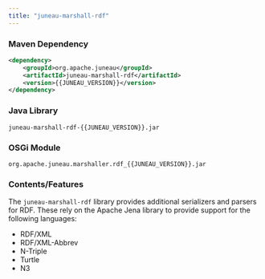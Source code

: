 ```yaml
---
title: "juneau-marshall-rdf"
---
```


### Maven Dependency

```xml
<dependency>
    <groupId>org.apache.juneau</groupId>
    <artifactId>juneau-marshall-rdf</artifactId>
    <version>{{JUNEAU_VERSION}}</version>
</dependency>
```

### Java Library

```text
juneau-marshall-rdf-{{JUNEAU_VERSION}}.jar
```

### OSGi Module

```text
org.apache.juneau.marshaller.rdf_{{JUNEAU_VERSION}}.jar
```

### Contents/Features

The `juneau-marshall-rdf` library provides additional serializers and parsers for RDF.
These rely on the Apache Jena library to provide support for the following languages:
- RDF/XML
- RDF/XML-Abbrev
- N-Triple
- Turtle
- N3
